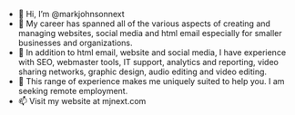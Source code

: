 - 👋 Hi, I’m @markjohnsonnext
- 👀 My career has spanned all of the various aspects of creating and managing websites, social media and html email especially for smaller businesses and organizations.
- 🌱 In addition to html email, website and social media, I have experience with SEO, webmaster tools, IT support, analytics and reporting, video sharing networks, graphic design, audio editing and video editing.
- 💞️ This range of experience makes me uniquely suited to help you. I am seeking remote employment. 
- 📫 Visit my website at mjnext.com 

<!---
markjohnsonnext/markjohnsonnext is a ✨ special ✨ repository because its `README.md` (this file) appears on your GitHub profile.
You can click the Preview link to take a look at your changes.
--->
